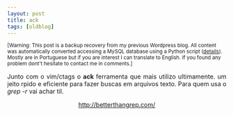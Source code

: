 ```yaml
---
layout: post
title: ack
tags: [oldblog]
---
```


<small>[Warning: This post is a backup recovery from my previous Wordpress blog. All content was automatically converted accessing a MySQL database using a Python script (<a href="http://maluta.github.io/blog/convert-wordpress-to-jekyll/">details</a>). Mostly are in Portuguese but if you are interest I can translate to English. If you found any problem dont't hesitate to contact me in comments.]</small>



<p style="text-align: justify;">Junto com o vim/ctags o <strong>ack</strong>  ferramenta que mais utilizo ultimamente.  um jeito rpido e eficiente para fazer buscas em arquivos texto. Para quem usa o <em>grep -r </em>vai achar til.</p>
<p style="text-align: center;"><a href="http://betterthangrep.com/" target="_blank">http://betterthangrep.com/</a></p>